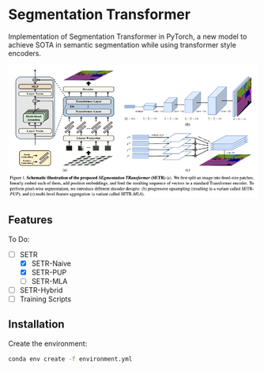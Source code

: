 # Segmentation Transformer

Implementation of Segmentation Transformer in PyTorch, a new model to achieve
SOTA in semantic segmentation while using transformer style encoders.

![SETR](./static/setr.png)

## Features

To Do:

- [ ] SETR
  - [x] SETR-Naive
  - [x] SETR-PUP
  - [ ] SETR-MLA
- [ ] SETR-Hybrid
- [ ] Training Scripts

## Installation

Create the environment:

```bash
conda env create -f environment.yml
```
